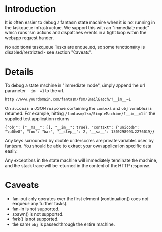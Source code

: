 # Introduction #

It is often easier to debug a fantasm state machine when it is not running in the taskqueue infrastructure. We support this with an "immediate mode" which runs fsm actions and dispatches events in a tight loop within the webapp request hander.

No additional taskqueue Tasks are enqueued, so some functionality is disabled/restricted - see section "Caveats".

# Details #

To debug a state machine in "immediate mode", simply append the url parameter `__im__=1` to the url.

```
http://www.yourdomain.com/fantasm/fsm/EmailBatch/?__im__=1
```

On success, a JSON response containing the `context` and  `obj` variables is returned. For example, hitting `/fantasm/fsm/SimpleMachine/?__im__=1` in the supplied test application returns

```
{"obj": {"__ms__": [], "__im__": true}, "context": {"unicode": "\u00e8", "foo": "bar", "__step__": 2, "__sa__": 1300298993.2276039}}
```

Any keys surrounded by double underscores are private variables used by fantasm. You should be able to extract your own application specific data easily.

Any exceptions in the state machine will immediately terminate the machine, and the stack trace will be returned in the content of the HTTP response.

# Caveats #

  * fan-out only operates over the first element (continuation() does not enqueue any further tasks).
  * fan-in is not supported.
  * spawn() is not supported.
  * fork() is not supported.
  * the same `obj` is passed through the entire machine.